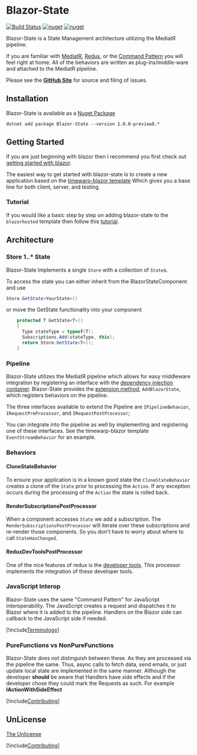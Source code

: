 # Blazor-State
[![Build Status](https://timewarpenterprises.visualstudio.com/Blazor-State/_apis/build/status/Blazor-State-CI-Master-Yaml)](https://timewarpenterprises.visualstudio.com/Blazor-State/_build/latest?definitionId=7)
[![nuget](https://img.shields.io/nuget/v/Blazor-State.svg)](https://www.nuget.org/packages/Blazor-State/)
[![nuget](https://img.shields.io/nuget/dt/AnyClone.svg)](https://www.nuget.org/packages/Blazor-State/)

Blazor-State is a State Management architecture utilizing the MediatR pipeline.

If you are familiar with
[MediatR](https://github.com/jbogard/MediatR),
 [Redux](https://redux.js.org/),
or the [Command Pattern](https://en.wikipedia.org/wiki/Command_pattern)
you will feel right at home.
All of the behaviors are written as plug-ins/middle-ware and attached to the MediatR pipeline.

Please see the **[GitHub Site](https://github.com/TimeWarpEngineering/blazor-state)** for source and filing of issues.

## Installation

Blazor-State is available as a [Nuget Package](https://www.nuget.org/packages/Blazor-State/)

```console
dotnet add package Blazor-State --version 1.0.0-preview8.*
```

## Getting Started

If you are just beginning with blazor then I recommend you first check out [getting started with blazor](https://docs.microsoft.com/en-us/aspnet/core/blazor/get-started).

The easiest way to get started with blazor-state is to create a new application based on the [timewarp-blazor template](./TemplateOverview.md)
Which gives you a base line for both client, server, and testing.

### Tutorial

If you would like a basic step by step on adding blazor-state to the `blazorhosted` template then follow this [tutorial](xref:BlazorStateSample:README.md).

## Architecture

### Store 1..* State

Blazor-State Implements a single `Store` with a collection of `State`s.

To access the state you can either inherit from the BlazorStateComponent and use

```csharp
Store.GetState<YourState>()
```

or move the GetState functionality into your component

```csharp
    protected T GetState<T>()
    {
      Type stateType = typeof(T);
      Subscriptions.Add(stateType, this);
      return Store.GetState<T>();
    }
```

### Pipeline
Blazor-State utilizes the MediatR pipeline which allows for easy middleware integration
by registering an interface with the [dependency injection container]((https://docs.microsoft.com/en-us/aspnet/core/fundamentals/dependency-injection)).
Blazor-State provides the [extension method](https://docs.microsoft.com/en-us/dotnet/csharp/programming-guide/classes-and-structs/extension-methods), `AddBlazorState`, which registers behaviors on the pipeline.

The three interfaces available to extend the Pipeline are `IPipelineBehavior`, `IRequestPreProcessor`,
and `IRequestPostProcessor`;

You can integrate into the pipeline as well by implementing and registering one of these interfaces.
See the timewarp-blazor template `EventStreamBehavior` for an example.

### Behaviors

#### CloneStateBehavior

To ensure your application is in a known good state the `CloneStateBehavior` creates a clone of the `State` prior to processing the `Action`.
If any exception occurs during the processing of the `Action` the state is rolled back.

#### RenderSubscriptionsPostProcessor

When a component accesses `State` we add a subscription.
The `RenderSubscriptionsPostProcessor` will iterate over these subscriptions and re-render those components.
So you don't have to worry about where to call `StateHasChanged`.

#### ReduxDevToolsPostProcessor

One of the nice features of redux is the
[developer tools](https://github.com/zalmoxisus/redux-devtools-extension).
This processor implements the integration of these developer tools.

### JavaScript Interop

Blazor-State uses the same "Command Pattern" for JavaScript interoperability.
The JavaScript creates a request and dispatches it to Blazor where it is added to the pipeline.
Handlers on the Blazor side can callback to the JavaScript side if needed.

[!include[Terminology](Partials/terminology.md)]

### PureFunctions vs NonPureFunctions

Blazor-State does not distinguish between these.
As they are processed via the pipeline the same.
Thus, async calls to fetch data, send emails, or just update local state
are implemented in the same manner. Although the developer **should** be aware that Handlers have side effects and
if the developer chose they could mark the Requests as such. For example **IActionWithSideEffect**

[!include[Contributing](Partials/acknowledgements.md)]

## UnLicense

[The Unlicense](https://choosealicense.com/licenses/unlicense/)

[!include[Contributing](Partials/contributing.md)]
